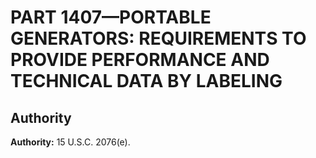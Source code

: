 # PART 1407—PORTABLE GENERATORS: REQUIREMENTS TO PROVIDE PERFORMANCE AND TECHNICAL DATA BY LABELING 


## Authority

**Authority:** 15 U.S.C. 2076(e).


